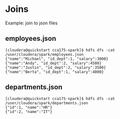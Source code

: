 # Joins
Example: join to json files

## employees.json
```Shell
[cloudera@quickstart cca175-spark]$ hdfs dfs -cat /user/cloudera/spark/employees.json
{"name":"Michael", "id_dept":1, "salary":3000}
{"name":"Andy", "id_dept":2, "salary":4500}
{"name":"Justin", "id_dept":2, "salary":3500}
{"name":"Berta", "id_dept":1, "salary":4000}
```

## departments.json
```Shell
[cloudera@quickstart cca175-spark]$ hdfs dfs -cat /user/cloudera/spark/departments.json
{"id":1, "name":"HR"}
{"id":2, "name":"IT"}
```
